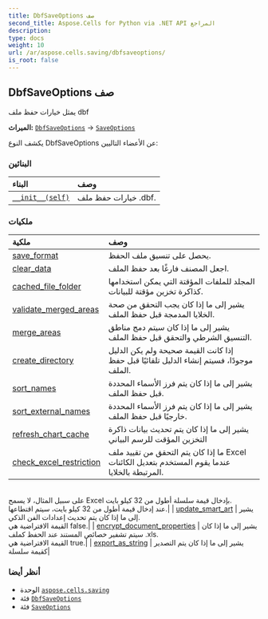 ```yaml
---
title: DbfSaveOptions صف
second_title: Aspose.Cells for Python via .NET API المراجع
description:
type: docs
weight: 10
url: /ar/aspose.cells.saving/dbfsaveoptions/
is_root: false
---
```

##  DbfSaveOptions صف
يمثل خيارات حفظ ملف dbf



**الميراث:** [`DbfSaveOptions`](/cells/python-net/aspose.cells.saving/dbfsaveoptions) → 
[`SaveOptions`](/cells/python-net/ar/aspose.cells/saveoptions)



يكشف النوع DbfSaveOptions عن الأعضاء التاليين:

###  البنائين
| البناء| وصف|
| :- | :- |
| [`__init__(self)`](/cells/python-net/ar/aspose.cells.saving/dbfsaveoptions/__init__/#) | خيارات حفظ ملف .dbf.|


###  ملكيات
| ملكية| وصف|
| :- | :- |
| [save_format](/cells/python-net/ar/aspose.cells.saving/dbfsaveoptions/save_format) | يحصل على تنسيق ملف الحفظ.|
| [clear_data](/cells/python-net/ar/aspose.cells.saving/dbfsaveoptions/clear_data) | اجعل المصنف فارغًا بعد حفظ الملف.|
| [cached_file_folder](/cells/python-net/ar/aspose.cells.saving/dbfsaveoptions/cached_file_folder) | المجلد للملفات المؤقتة التي يمكن استخدامها كذاكرة تخزين مؤقتة للبيانات.|
| [validate_merged_areas](/cells/python-net/ar/aspose.cells.saving/dbfsaveoptions/validate_merged_areas) | يشير إلى ما إذا كان يجب التحقق من صحة الخلايا المدمجة قبل حفظ الملف.|
| [merge_areas](/cells/python-net/ar/aspose.cells.saving/dbfsaveoptions/merge_areas) | يشير إلى ما إذا كان سيتم دمج مناطق التنسيق الشرطي والتحقق قبل حفظ الملف.|
| [create_directory](/cells/python-net/ar/aspose.cells.saving/dbfsaveoptions/create_directory) | إذا كانت القيمة صحيحة ولم يكن الدليل موجودًا، فسيتم إنشاء الدليل تلقائيًا قبل حفظ الملف.|
| [sort_names](/cells/python-net/ar/aspose.cells.saving/dbfsaveoptions/sort_names) |يشير إلى ما إذا كان يتم فرز الأسماء المحددة قبل حفظ الملف.|
| [sort_external_names](/cells/python-net/ar/aspose.cells.saving/dbfsaveoptions/sort_external_names) | يشير إلى ما إذا كان يتم فرز الأسماء المحددة خارجيًا قبل حفظ الملف.|
| [refresh_chart_cache](/cells/python-net/ar/aspose.cells.saving/dbfsaveoptions/refresh_chart_cache) | يشير إلى ما إذا كان يتم تحديث بيانات ذاكرة التخزين المؤقت للرسم البياني|
| [check_excel_restriction](/cells/python-net/ar/aspose.cells.saving/dbfsaveoptions/check_excel_restriction) | ما إذا كان يتم التحقق من تقييد ملف Excel عندما يقوم المستخدم بتعديل الكائنات المرتبطة بالخلايا.<br/>على سبيل المثال، لا يسمح Excel بإدخال قيمة سلسلة أطول من 32 كيلو بايت.<br/> عند إدخال قيمة أطول من 32 كيلو بايت، سيتم اقتطاعها.|
| [update_smart_art](/cells/python-net/ar/aspose.cells.saving/dbfsaveoptions/update_smart_art) | يشير إلى ما إذا كان يتم تحديث إعدادات الفن الذكي.<br/> القيمة الافتراضية هي false.|
| [encrypt_document_properties](/cells/python-net/ar/aspose.cells.saving/dbfsaveoptions/encrypt_document_properties) | يشير إلى ما إذا كان سيتم تشفير خصائص المستند عند الحفظ كملف .xls.<br/> القيمة الافتراضية هي true.|
| [export_as_string](/cells/python-net/ar/aspose.cells.saving/dbfsaveoptions/export_as_string) | يشير إلى ما إذا كان يتم التصدير كقيمة سلسلة|



###  أنظر أيضا
* الوحدة [`aspose.cells.saving`](..)
* فئة [`DbfSaveOptions`](/cells/python-net/ar/aspose.cells.saving/dbfsaveoptions)
* فئة [`SaveOptions`](/cells/python-net/ar/aspose.cells/saveoptions)
